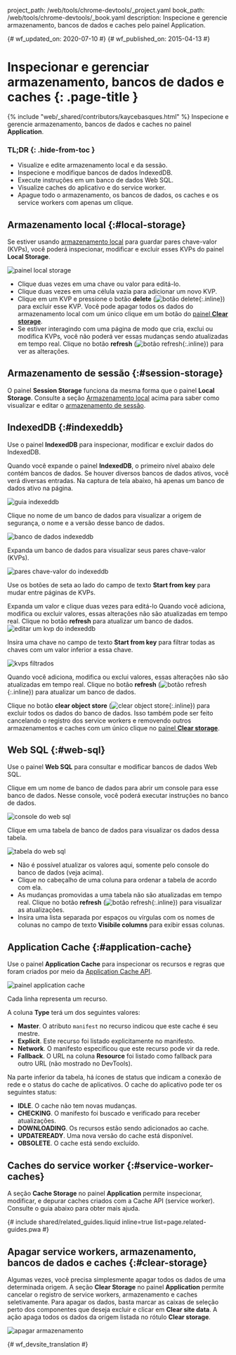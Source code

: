 project_path: /web/tools/chrome-devtools/_project.yaml
book_path: /web/tools/chrome-devtools/_book.yaml
description: Inspecione e gerencie armazenamento, bancos de dados e caches pelo painel Application.

{# wf_updated_on: 2020-07-10 #}
{# wf_published_on: 2015-04-13 #}

# Inspecionar e gerenciar armazenamento, bancos de dados e caches {: .page-title }

{% include "web/_shared/contributors/kaycebasques.html" %}
Inspecione e gerencie armazenamento, bancos de dados e caches no
painel <strong>Application</strong>.


### TL;DR {: .hide-from-toc }
- Visualize e edite armazenamento local e da sessão.
- Inspecione e modifique bancos de dados IndexedDB.
- Execute instruções em um banco de dados Web SQL.
- Visualize caches do aplicativo e do service worker.
- Apague todo o armazenamento, os bancos de dados, os caches e os service workers com apenas um clique.


## Armazenamento local {:#local-storage}

Se estiver usando [armazenamento local][ls] para guardar pares chave-valor (KVPs), você poderá
inspecionar, modificar e excluir esses KVPs do painel **Local Storage**.

![painel local storage][ls-pane]

* Clique duas vezes em uma chave ou valor para editá-lo.
* Clique duas vezes em uma célula vazia para adicionar um novo KVP.
* Clique em um KVP e pressione o botão **delete**
(![botão delete][delete]{:.inline}) para excluir esse KVP. Você pode
  apagar todos os dados do armazenamento local com um único clique em um botão do
  [painel **Clear storage**](#clear-storage).
* Se estiver interagindo com uma página de modo que cria, exclui ou modifica
  KVPs, você não poderá ver essas mudanças sendo atualizadas em tempo real. Clique no botão
  **refresh** (![botão refresh][refresh]{:.inline}) para ver as alterações.

[ls]: https://developer.mozilla.org/en-US/docs/Web/API/Window/localStorage
[ls-pane]: /web/tools/chrome-devtools/manage-data/imgs/local-storage.png
[refresh]: /web/tools/chrome-devtools/manage-data/imgs/refresh.png
[delete]: /web/tools/chrome-devtools/manage-data/imgs/delete.png

## Armazenamento de sessão {:#session-storage}

O painel **Session Storage** funciona da mesma forma que o painel **Local Storage**.
 Consulte a seção [Armazenamento local](#local-storage) acima para saber como
visualizar e editar o [armazenamento de sessão][ss].

[ss]: https://developer.mozilla.org/en-US/docs/Web/API/Window/sessionStorage

## IndexedDB {:#indexeddb}

Use o painel **IndexedDB** para inspecionar, modificar e excluir dados do IndexedDB.

Quando você expande o painel **IndexedDB**, o primeiro nível abaixo dele contém
bancos de dados. Se houver diversos bancos de dados ativos, você verá diversas
 entradas. Na captura de tela abaixo, há apenas um banco de dados ativo na página.

![guia indexeddb][idb-tab]

Clique no nome de um banco de dados para visualizar a origem de segurança, o nome e a versão
desse banco de dados.

![banco de dados indexeddb][idb-db]

Expanda um banco de dados para visualizar seus pares chave-valor (KVPs).

![pares chave-valor do indexeddb][idb-kvps]

Use os botões de seta ao lado do campo de texto **Start from key** para mudar entre
páginas de KVPs.

Expanda um valor e clique duas vezes para editá-lo
Quando você adiciona, modifica ou excluir valores, essas alterações não são atualizadas em
tempo real. Clique no botão **refresh** para atualizar um banco de dados.
![editar um kvp do indexeddb][idb-edit]

Insira uma chave no campo de texto **Start from key** para filtrar todas as chaves com
um valor inferior a essa chave.

![kvps filtrados][idb-filter]

Quando você adiciona, modifica ou exclui valores, essas alterações não são atualizadas em
tempo real. Clique no botão **refresh** (![botão refresh][refresh]{:.inline})
para atualizar um banco de dados.

Clique no botão **clear object store** (![clear object store][cos]{:.inline})
para excluir todos os dados do banco de dados. Isso também pode ser feito
cancelando o registro dos service workers e removendo outros armazenamentos e caches com
um único clique no [painel **Clear storage**](#clear-storage).

[idb-tab]: /web/tools/chrome-devtools/manage-data/imgs/idb-tab.png
[idb-db]: /web/tools/chrome-devtools/manage-data/imgs/idb-db.png
[idb-kvps]: /web/tools/chrome-devtools/manage-data/imgs/idb-kvps.png
[idb-edit]: /web/tools/chrome-devtools/manage-data/imgs/idb-edit.png
[idb-filter]: /web/tools/chrome-devtools/manage-data/imgs/idb-filter.png
[cos]: /web/tools/chrome-devtools/manage-data/imgs/clear-object-store.png

## Web SQL {:#web-sql}

Use o painel **Web SQL** para consultar e modificar bancos de dados Web SQL.

Clique em um nome de banco de dados para abrir um console para esse banco de dados. Nesse console, você
poderá executar instruções no banco de dados.

![console do web sql][wsc]

Clique em uma tabela de banco de dados para visualizar os dados dessa tabela.

![tabela do web sql][wst]

* Não é possível atualizar os valores aqui, somente pelo console
  do banco de dados (veja acima).
* Clique no cabeçalho de uma coluna para ordenar a tabela de acordo com ela.
* As mudanças promovidas a uma tabela não são atualizadas em tempo real. Clique no
  botão **refresh** (![botão refresh][refresh]{:.inline}) para visualizar as
  atualizações.
* Insira uma lista separada por espaços ou vírgulas com os nomes de colunas no campo de texto
  **Visibile columns** para exibir essas colunas.

[wsc]: /web/tools/chrome-devtools/manage-data/imgs/web-sql-console.png
[wst]: /web/tools/chrome-devtools/manage-data/imgs/web-sql-table.png

## Application Cache {:#application-cache}

Use o painel **Application Cache** para inspecionar os recursos e regras que foram
criados por meio da [Application Cache API][appcache-api].

![painel application cache][appcache]

Cada linha representa um recurso.

A coluna **Type** terá um dos seguintes valores:

* **Master**. O atributo `manifest` no recurso indicou que este
  cache é seu mestre.
* **Explicit**. Este recurso foi listado explicitamente no manifesto.
* **Network**. O manifesto especificou que este recurso pode vir da
  rede.
* **Fallback**. O URL na coluna **Resource** foi listado como fallback
  para outro URL (não mostrado no DevTools).

Na parte inferior da tabela, há ícones de status que indicam a conexão
de rede e o status do cache de aplicativos. O cache do aplicativo
pode ter os seguintes status:

* **IDLE**. O cache não tem novas mudanças.
* **CHECKING**. O manifesto foi buscado e verificado para receber atualizações.
* **DOWNLOADING**. Os recursos estão sendo adicionados ao cache.
* **UPDATEREADY**. Uma nova versão do cache está disponível.
* **OBSOLETE**. O cache está sendo excluído.

[appcache-api]: https://developer.mozilla.org/en-US/docs/Web/HTML/Using_the_application_cache
[appcache]: /web/tools/chrome-devtools/manage-data/imgs/appcache.png

## Caches do service worker {:#service-worker-caches}

A seção **Cache Storage** no painel **Application** permite inspecionar,
modificar, e depurar caches criados com a Cache API (service worker). Consulte
o guia abaixo para obter mais ajuda.

{# include shared/related_guides.liquid inline=true list=page.related-guides.pwa #}

## Apagar service workers, armazenamento, bancos de dados e caches {:#clear-storage}

Algumas vezes, você precisa simplesmente apagar todos os dados de uma determinada origem. A seção **Clear
Storage** no painel **Application** permite cancelar o registro
de service workers, armazenamento e caches seletivamente. Para apagar os dados, basta marcar as caixas de seleção
perto dos componentes que deseja excluir e clicar em **Clear site
data**. A ação apaga todos os dados da origem listada no rótulo
**Clear storage**.

![apagar armazenamento][clear]

[clear]: /web/tools/chrome-devtools/manage-data/imgs/clear-storage.png


{# wf_devsite_translation #}

